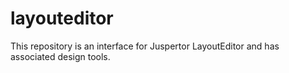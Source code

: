 # layouteditor
This repository is an interface for Juspertor LayoutEditor and has associated design tools.
